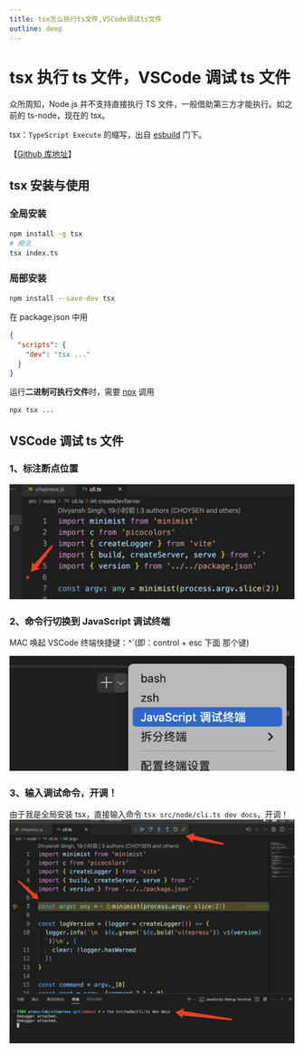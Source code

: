 ```yaml
---
title: tsx怎么执行ts文件,VSCode调试ts文件
outline: deep
---
```


# tsx 执行 ts 文件，VSCode 调试 ts 文件

众所周知，Node.js 并不支持直接执行 TS 文件，一般借助第三方才能执行。如之前的 ts-node，现在的 tsx。

tsx：`TypeScript Execute` 的缩写，出自 [esbuild](https://github.com/esbuild-kit) 门下。

【[Github 库地址](https://github.com/esbuild-kit/tsx)】

## tsx 安装与使用

### 全局安装

```bash
npm install -g tsx
# 用法
tsx index.ts
```

### 局部安装

```bash
npm install --save-dev tsx
```

在 package.json 中用

```json
{
  "scripts": {
    "dev": "tsx ..."
  }
}
```

运行**二进制可执行文件**时，需要 [npx](/node/external/npx) 调用

```bash
npx tsx ...
```

## VSCode 调试 ts 文件

### 1、标注断点位置

![An image](./img/point.png)

### 2、命令行切换到 JavaScript 调试终端

MAC 唤起 VSCode 终端快捷键：^`(即：control + esc 下面 那个键)

![An image](./img/switch.png)

### 3、输入调试命令，开调！

由于我是全局安装 tsx，直接输入命令 `tsx src/node/cli.ts dev docs`，开调！
![An image](./img/code.png)
